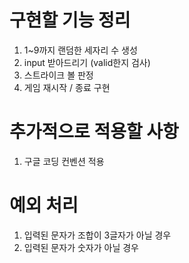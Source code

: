 # 구현할 기능 정리

1. 1~9까지 랜덤한 세자리 수 생성
2. input 받아드리기 (valid한지 검사)
3. 스트라이크 볼 판정
4. 게임 재시작 / 종료 구현


# 추가적으로 적용할 사항
1. 구글 코딩 컨벤션 적용

# 예외 처리
1. 입력된 문자가 조합이 3글자가 아닐 경우 
2. 입력된 문자가 숫자가 아닐 경우

